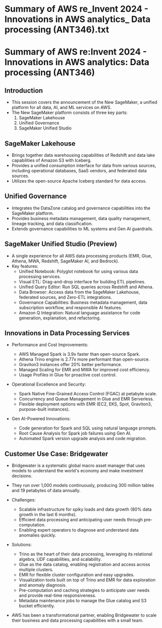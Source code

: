 # Summary of AWS re_Invent 2024 - Innovations in AWS analytics_ Data processing (ANT346).txt

# Summary of AWS re:Invent 2024 - Innovations in AWS analytics: Data processing (ANT346)

## Introduction

- This session covers the announcement of the New SageMaker, a unified platform for all data, AI, and ML services on AWS.
- The New SageMaker platform consists of three key parts:
  1. SageMaker Lakehouse
  2. Unified Governance
  3. SageMaker Unified Studio

## SageMaker Lakehouse

- Brings together data warehousing capabilities of Redshift and data lake capabilities of Amazon S3 with Iceberg.
- Provides a unified consumption interface for data from various sources, including operational databases, SaaS vendors, and federated data sources.
- Utilizes the open-source Apache Iceberg standard for data access.

## Unified Governance

- Integrates the DataZone catalog and governance capabilities into the SageMaker platform.
- Provides business metadata management, data quality management, lineage tracking, and data classification.
- Extends governance capabilities to ML systems and Gen AI guardrails.

## SageMaker Unified Studio (Preview)

- A single experience for all AWS data processing products (EMR, Glue, Athena, MWA, Redshift, SageMaker AI, and Bedrock).
- Key features:
  - Unified Notebook: Polyglot notebook for using various data processing services.
  - Visual ETL: Drag-and-drop interface for building ETL pipelines.
  - Unified Query Editor: Run SQL queries across Redshift and Athena.
  - Data Browser: Access data from the SageMaker Lakehouse, federated sources, and Zero-ETL integrations.
  - Governance Capabilities: Business metadata management, data subscription workflow, and responsible AI features.
  - Amazon Q Integration: Natural language assistance for code generation, explanation, and refactoring.

## Innovations in Data Processing Services

- Performance and Cost Improvements:
  - AWS Managed Spark is 3.9x faster than open-source Spark.
  - Athena Trino engine is 2.77x more performant than open-source.
  - Graviton3 instances offer 20% better performance.
  - Managed Scaling for EMR and MWA for improved cost efficiency.
  - Usage Profiles in Glue for proactive cost control.

- Operational Excellence and Security:
  - Spark Native Fine-Grained Access Control (FGAC) at petabyte scale.
  - Concurrency and Queue Management in Glue and EMR Serverless.
  - Flexible deployment options with EMR (EC2, EKS, Spot, Graviton3, purpose-built instances).

- Gen AI-Powered Innovations:
  - Code generation for Spark and SQL using natural language prompts.
  - Root Cause Analysis for Spark job failures using Gen AI.
  - Automated Spark version upgrade analysis and code migration.

## Customer Use Case: Bridgewater

- Bridgewater is a systematic global macro asset manager that uses models to understand the world's economy and make investment decisions.
- They run over 1,000 models continuously, producing 300 million tables and 19 petabytes of data annually.
- Challenges:
  - Scalable infrastructure for spiky loads and data growth (80% data growth in the last 6 months).
  - Efficient data processing and anticipating user needs through pre-computation.
  - Enabling expert operators to diagnose and understand data anomalies quickly.

- Solutions:
  - Trino as the heart of their data processing, leveraging its relational algebra, UDF capabilities, and scalability.
  - Glue as the data catalog, enabling registration and access across multiple clusters.
  - EMR for flexible cluster configuration and easy upgrades.
  - Visualization tools built on top of Trino and EMR for data exploration and anomaly diagnosis.
  - Pre-computation and caching strategies to anticipate user needs and provide real-time responsiveness.
  - Metadata maintenance jobs to manage the Glue catalog and S3 bucket efficiently.

- AWS has been a transformational partner, enabling Bridgewater to scale their business and data processing capabilities with a small team.